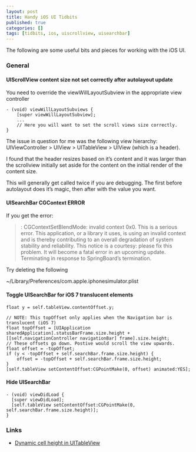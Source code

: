 ```yaml
---
layout: post
title: Handy iOS UI Tidbits
published: true
categories: []
tags: [tidbits, ios, uiscrollview, uisearchbar]
---
```

The following are some useful bits and pieces for working with the iOS UI.

### General

#### UIScrollView content size not set correctly after autolayout update

You need to override the viewWillLayoutSubview in the appropriate view controller

	- (void) viewWillLayoutSubviews {
		[super viewWillLayoutSubview];
	    ...
	    // Here you will want to set the scroll views size correctly.
	}

The issue in question for me was the following view hierarchy:  UIViewController > UIView > UITableView > UIView (which is a header).

I found that the header resizes based on it’s content and it was larger than the scrollview initially set aside for the content on the initial render of the content size.

This will generally get called twice if you are debugging. The first before autolayout does it’s magic, then after with the value you want.

#### UISearchBar CGContext ERROR

If you get the error:

><Error>: CGContextSetBlendMode: invalid context 0x0. This is a serious error. This application, or a library it uses, is using an invalid context  and is thereby contributing to an overall degradation of system stability and reliability. This notice is a courtesy: please fix this problem. It will become a fatal error in an upcoming update.
>Terminating in response to SpringBoard’s termination.

Try deleting the following

~/Library/Preferences/com.apple.iphonesimulator.plist

#### Toggle UISearchBar for iOS 7 translucent elements

	float y = self.tableView.contentOffset.y;

	// NOTE: This topOffset only applies when the Navigation bar is translucent (iOS 7)
	float topOffset = [UIApplication sharedApplication].statusBarFrame.size.height + [[self.navigationController navigationBar] frame].size.height;
	// These offsets go down. Postive would scroll the view upwards.
	float offset = -topOffset;
	if (y < -topOffset + self.searchBar.frame.size.height) {
		offset = -topOffset + self.searchBar.frame.size.height;
	}
	[self.tableView setContentOffset:CGPointMake(0, offset) animated:YES];

#### Hide UISearchBar

	- (void) viewDidLoad {
	  [super viewDidLoad];
	  [self.tableView setContentOffset:CGPointMake(0, self.searchBar.frame.size.height)];
	}

### Links

-	[Dynamic cell height in UITableView ](http://stackoverflow.com/questions/18746929/using-auto-layout-in-uitableview-for-dynamic-cell-layouts-variable-row-heights)

